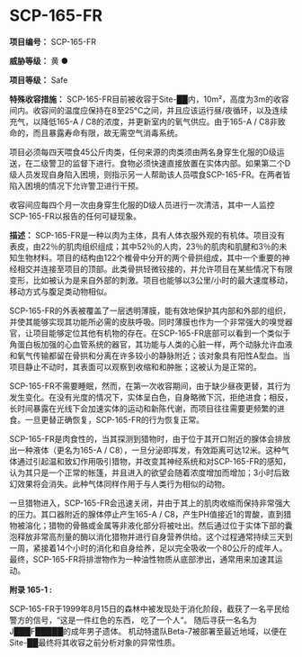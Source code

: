 # SCP-165-FR

**项目编号：**  SCP-165-FR

**威胁等级：**  黄 ●

**项目等级：**  Safe

**特殊收容措施：**  SCP-165-FR目前被收容于Site-██内，10m²，高度为3m的收容间内。收容间的温度应保持在8至25°C之间，并且应该运行昼/夜循环，以及连续充气，以降低165-A / C8的浓度，并更新室内的氧气供应。由于165-A / C8非致命的，而且暴露寿命有限，故无需空气消毒系统。

项目必须每四天喂食45公斤肉类，任何来源的肉类须由两名身穿生化服的D级运送，在二级警卫的监督下进行。食物必须快速直接放置在实体内部。如果第二个D级人员发现自身陷入困境，则指示另一人帮助该人员喂食SCP-165-FR。在两者皆陷入困境的情况下允许警卫进行干预。

收容间应每四个月一次由身穿生化服的D级人员进行一次清洁，其中一人监控SCP-165-FR以报告的任何可疑现象。

**描述：**  SCP-165-FR是一种以肉为主体，具有人体衣服外观的有机体。项目没有表皮，由22％的肌肉组织组成；其中52％的人肉，23％的肌肉和肌腱和3％的未知生物材料。项目的结构由122个椎骨中分开的两个骨拱组成，其中一个重要的神经相交并连接至项目的顶部。此类骨拱轻微铰接的，并允许项目在某些情况下有限变形，比如被认为是来自外部的刺激。项目也能够以3公里/小时的最大速度移动，移动方式与腹足类动物相似。

SCP-165-FR的外表被覆盖了一层透明薄膜，能有效地保护其内部和外部的组织，并使其能够实现其功能所必需的皮肤呼吸。同时薄膜也作为一个非常强大的嗅觉器官，让项目能够定位其他有机物的存在。在SCP-165-FR底部可以看到一个类似于角蛋白板加强的心血管系统的器官，其功能与人类的心脏一样，两个动脉允许血液和氧气传输都留在骨拱和分离在许多较小的静脉附近；该对象具有阳性A型血。当项目静止不动时，其表面可以观察到收缩和和肿胀；这被认为是正常的。

SCP-165-FR不需要睡眠，然而，在第一次收容期间，由于缺少昼夜更替，其行为发生变化。在没有光度的情况下，实体呈白色，自身略微下沉，拒绝进食；相反，长时间暴露在光线下会加速实体的运动和新陈代谢，而项目往往需要更频繁的进食。一旦更替正确恢复，SCP-165-FR的行为恢复正常。

SCP-165-FR是肉食性的，当其探测到猎物时，由于位于其开口附近的腺体会排放出一种液体（更名为165-A / C8），一旦分泌即挥发，有效距离可达12米。这种气体通过引起温和致幻作用吸引猎物，并改变其神经系统和对SCP-165-FR的感知，认为其只是一个正常的帐篷，并且进入的欲望会随着浓度增加而增加；3小时后致幻效果将会消失。此种气体同样作用于与人类行为相似的动物。

一旦猎物进入，SCP-165-FR会迅速关闭，并由于其上的肌肉收缩而保持非常强大的压力。其口器附近的腺体停止产生165-A / C8，产生PH值接近1的胃酸，直到猎物被溶化；猎物的骨骼或金属等非液化部分将被吐出。然后通过位于实体下部的囊泡释放非常高剂量的酶以消化猎物并进行自身营养供给。这个过程通常持续三天到一周，紧接着14个小时的消化和自身给养，足以完全吸收一个80公斤的成年人。最终，SCP-165-FR将排泄物作为一种油性物质从底部渗出，通常用来加速其运动。

**附录 165-1 :** 

SCP-165-FR于1999年8月15日的森林中被发现处于消化阶段，截获了一名平民给警方的信号，“这是一件红色的东西， 吃了一个人“。 随后寻获一名名为J███F█████的成年男子遗体。 机动特遣队Beta-7被部署至最近地域，以便在Site-██最终将其收容之前分析对象的异常性质。

